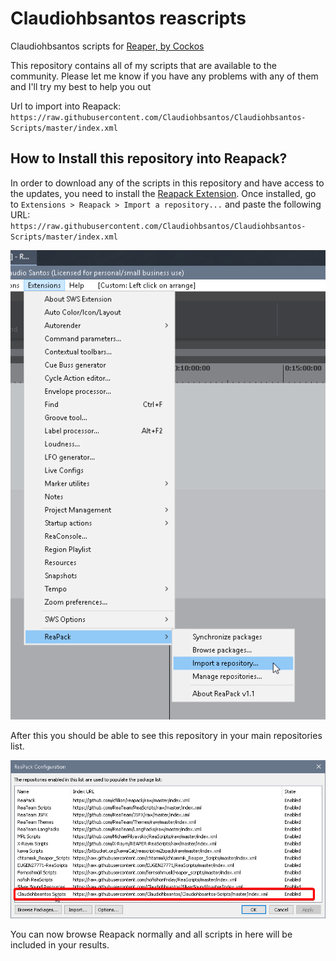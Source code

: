 # Claudiohbsantos reascripts

Claudiohbsantos scripts for [Reaper, by Cockos](http://reaper.fm)

This repository contains all of my scripts that are available to the community. Please let me know if you have any problems with any of them and I'll try my best to help you out 

Url to import into Reapack:
`https://raw.githubusercontent.com/Claudiohbsantos/Claudiohbsantos-Scripts/master/index.xml`

## How to Install this repository into Reapack?

In order to download any of the scripts in this repository and have access to the updates, you need to install the [Reapack Extension](https://reapack.com/). Once installed, go to `Extensions > Reapack > Import a repository...` and paste the following URL:
`https://raw.githubusercontent.com/Claudiohbsantos/Claudiohbsantos-Scripts/master/index.xml`

![Import Repo](https://github.com/Claudiohbsantos/Claudiohbsantos-Scripts/blob/master/Licecaps/Reapack_ImportRepo.png)

After this you should be able to see this repository in your main repositories list.

![Imported Repo](https://github.com/Claudiohbsantos/Claudiohbsantos-Scripts/blob/master/Licecaps/Reapack_Repository.png)

You can now browse Reapack normally and all scripts in here will be included in your results. 
